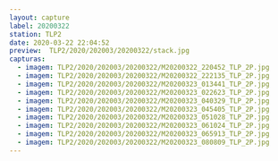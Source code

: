 ```yaml
---
layout: capture
label: 20200322
station: TLP2
date: 2020-03-22 22:04:52
preview:  TLP2/2020/202003/20200322/stack.jpg
capturas:
  - imagem: TLP2/2020/202003/20200322/M20200322_220452_TLP_2P.jpg
  - imagem: TLP2/2020/202003/20200322/M20200322_222135_TLP_2P.jpg
  - imagem: TLP2/2020/202003/20200322/M20200323_013441_TLP_2P.jpg
  - imagem: TLP2/2020/202003/20200322/M20200323_022623_TLP_2P.jpg
  - imagem: TLP2/2020/202003/20200322/M20200323_040329_TLP_2P.jpg
  - imagem: TLP2/2020/202003/20200322/M20200323_045405_TLP_2P.jpg
  - imagem: TLP2/2020/202003/20200322/M20200323_051028_TLP_2P.jpg
  - imagem: TLP2/2020/202003/20200322/M20200323_061024_TLP_2P.jpg
  - imagem: TLP2/2020/202003/20200322/M20200323_065913_TLP_2P.jpg
  - imagem: TLP2/2020/202003/20200322/M20200323_080809_TLP_2P.jpg
---
```


